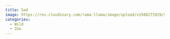 ```yaml
---
title: Sad
image: https://res.cloudinary.com/rama-llama/image/upload/v1588271929/Sad_xqp4gi.jpg
categories:
  - Wild
  - Zoo
---
```


